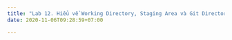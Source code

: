 ```yaml
---
title: "Lab 12. Hiểu về Working Directory, Staging Area và Git Directory."
date: 2020-11-06T09:28:59+07:00

---
```


